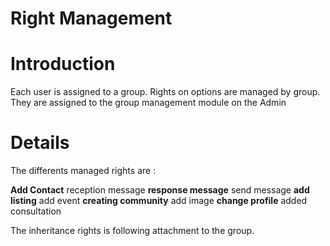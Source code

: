 # Right Management

# Introduction #

Each user is assigned to a group.
Rights on options are managed by group. They are assigned to the group management module on the Admin
# Details #

The differents managed rights are :

**Add Contact** reception message
**response message** send message
**add listing** add event
**creating community** add image
**change profile** added consultation

The inheritance rights is following attachment to the group.